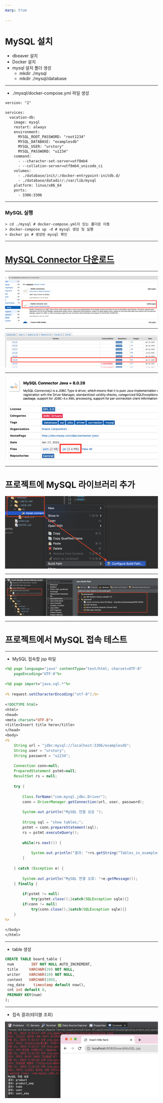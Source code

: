 ```yaml
---
marp: true

---
```

# MySQL 설치
- dbeaver 설치 
- Docker 설치
- mysql 설치 폴더 생성
    - mkdir ./mysql
    - mkdir ./mysql/database 

---
- ./mysql/docker-compose.yml 파일 생성 
```
version: "2"

services:
  vacation-db:
    image: mysql
    restart: always
    environment:
      MYSQL_ROOT_PASSWORD: "root1234"
      MYSQL_DATABASE: "examplesdb"
      MYSQL_USER: "urstory"
      MYSQL_PASSWORD: "u1234"
    command:
      - --character-set-server=utf8mb4
      - --collation-server=utf8mb4_unicode_ci
    volumes:
      - ./database/init/:/docker-entrypoint-initdb.d/
      - ./database/datadir/:/var/lib/mysql
    platform: linux/x86_64
    ports:
      - 3306:3306
```

---
### MySQL 실행
```
> cd ./mysql # docker-compose.yml이 있는 폴더로 이동 
> docker-compose up -d # mysql 생성 및 실행 
> docker ps # 생성된 mysql 확인 
```

---
# [MySQL Connector 다운로드](https://mvnrepository.com/search?q=mysql+jdbc)

---
![Alt text](./img/mysql/image.png)

---
![Alt text](./img/mysql/image-1.png)

---
![Alt text](./img/mysql/image-2.png)

---
# 프로젝트에 MySQL 라이브러리 추가 
![Alt text](./img/mysql/image-3.png)

---
![Alt text](./img/mysql/image-4.png)

---
# 프로젝트에서 MySQL 접속 테스트 

---
- MySQL 접속할 jsp 파일 

```jsp
<%@ page language="java" contentType="text/html; charset=UTF-8"
    pageEncoding="UTF-8"%>

<%@ page import="java.sql.*"%>

<% request.setCharacterEncoding("utf-8");%>
    
<!DOCTYPE html>
<html>
<head>
<meta charset="UTF-8">
<title>Insert title here</title>
</head>
<body>
<%
	String url = "jdbc:mysql://localhost:3306/examplesdb";
	String user = "urstory";
	String password = "u1234";
	
	Connection conn=null;
	PreparedStatement pstmt=null;
	ResultSet rs = null;
	
	try {

		Class.forName("com.mysql.jdbc.Driver");
		conn = DriverManager.getConnection(url, user, password);
		
		System.out.println("MySQL 연결 성공 ");
		
		String sql = "show tables;";
		pstmt = conn.prepareStatement(sql);
		rs = pstmt.executeQuery();
		
		while(rs.next()) {
			
			System.out.println("결과: "+rs.getString("Tables_in_examplesdb"));
		}
		
	} catch (Exception e) {

		System.out.println("MySQL 연결 오류: "+e.getMessage());
	} finally {

		if(pstmt != null) 
 			try{pstmt.close();}catch(SQLException sqle){}
 		if(conn != null) 
 			try{conn.close();}catch(SQLException sqle){}
	}
%>

</body>
</html>

```

---
- table 생성 

```sql
CREATE TABLE board_table (
 num        INT NOT NULL AUTO_INCREMENT,
 title     VARCHAR(20) NOT NULL,
 writer    VARCHAR(20) NOT NULL,
 content   VARCHAR(100),
 reg_date    timestamp default now(),
 cnt int default 0,
 PRIMARY KEY(num)
);
```

---
- 접속 결과(테이블 조회)

![Alt text](./img/mysql/image-5.png)